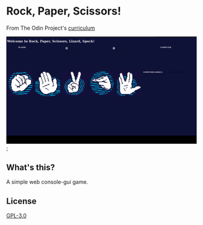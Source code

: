 # Rock, Paper, Scissors!
From The Odin Project's [curriculum](https://www.theodinproject.com/lessons/rock-paper-scissors)

![how it looks](media/test.gif);

## What's this?
A simple web console-gui game.

## License
[GPL-3.0](https://www.gnu.org/licenses/gpl-3.0.en.html)
